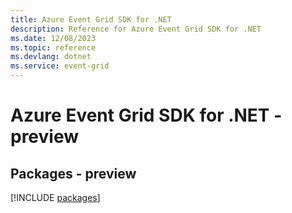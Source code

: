 ```yaml
---
title: Azure Event Grid SDK for .NET
description: Reference for Azure Event Grid SDK for .NET
ms.date: 12/08/2023
ms.topic: reference
ms.devlang: dotnet
ms.service: event-grid
---
```

# Azure Event Grid SDK for .NET - preview
## Packages - preview
[!INCLUDE [packages](event-grid-index.md)]